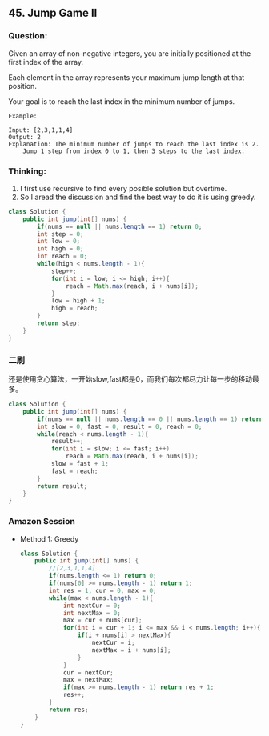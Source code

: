 ## 45. Jump Game II

### Question:
Given an array of non-negative integers, you are initially positioned at the first index of the array.

Each element in the array represents your maximum jump length at that position.

Your goal is to reach the last index in the minimum number of jumps.

```
Example:

Input: [2,3,1,1,4]
Output: 2
Explanation: The minimum number of jumps to reach the last index is 2.
    Jump 1 step from index 0 to 1, then 3 steps to the last index.
```

### Thinking:
1. I first use recursive to find every posible solution but overtime.
2. So I aread the discussion and find the best way to do it is using greedy.
```Java
class Solution {
    public int jump(int[] nums) {
        if(nums == null || nums.length == 1) return 0;
        int step = 0;
        int low = 0;
        int high = 0;
        int reach = 0;
        while(high < nums.length - 1){
            step++;
            for(int i = low; i <= high; i++){
                reach = Math.max(reach, i + nums[i]);
            }
            low = high + 1;
            high = reach;
        }
        return step;
    }
}
```

### 二刷
还是使用贪心算法，一开始slow,fast都是0，而我们每次都尽力让每一步的移动最多。

```Java
class Solution {
    public int jump(int[] nums) {
        if(nums == null || nums.length == 0 || nums.length == 1) return 0;
        int slow = 0, fast = 0, result = 0, reach = 0;
        while(reach < nums.length - 1){
            result++;
            for(int i = slow; i <= fast; i++)
                reach = Math.max(reach, i + nums[i]);
            slow = fast + 1;
            fast = reach;
        }
        return result;
    }
}
```

### Amazon Session
* Method 1: Greedy
	```Java
	class Solution {
		public int jump(int[] nums) {
			//[2,3,1,1,4]
			if(nums.length <= 1) return 0;
			if(nums[0] >= nums.length - 1) return 1;
			int res = 1, cur = 0, max = 0;
			while(max < nums.length - 1){
				int nextCur = 0;
				int nextMax = 0;
				max = cur + nums[cur];
				for(int i = cur + 1; i <= max && i < nums.length; i++){                
					if(i + nums[i] > nextMax){
						nextCur = i;
						nextMax = i + nums[i];
					}
				}
				cur = nextCur;
				max = nextMax;
				if(max >= nums.length - 1) return res + 1;
				res++;   
			}
			return res;
		}
	}
	```